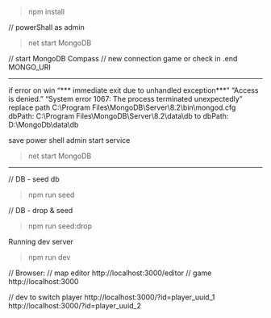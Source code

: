 

>npm install

// powerShall as admin 
> net start MongoDB

// start MongoDB Compass
// new connection game or check  in .end MONGO_URI
***********************************************************
if error on win
“*** immediate exit due to unhandled exception***”
“Access is denied.”
“System error 1067: The process terminated unexpectedly”
replace path 
C:\Program Files\MongoDB\Server\8.2\bin\mongod.cfg
dbPath: C:\Program Files\MongoDB\Server\8.2\data\db
to
dbPath: D:\MongoDb\data\db

save 
power shell admin start service 
>net start MongoDB
***********************************************************



// DB - seed db
>npm run seed

// DB - drop & seed
>npm run seed:drop

Running dev server
>npm run dev


// Browser:
// map editor
http://localhost:3000/editor
// game
http://localhost:3000

// dev to switch player 
http://localhost:3000/?id=player_uuid_1
http://localhost:3000/?id=player_uuid_2
